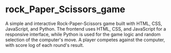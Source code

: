 # rock_Paper_Scissors_game
A simple and interactive Rock-Paper-Scissors game built with HTML, CSS, JavaScript, and Python. The frontend uses HTML, CSS, and JavaScript for a responsive interface, while Python is used for the game logic and random selection of the computer's move. A player competes against the computer, with score log of each round's result. 
